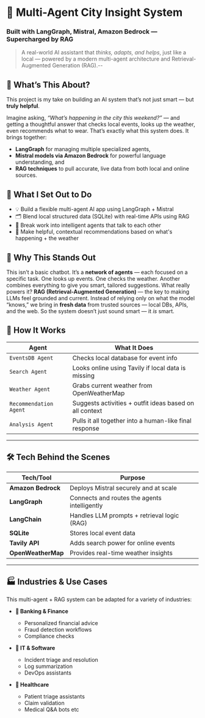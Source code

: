 # 🧠 Multi-Agent City Insight System  
### Built with LangGraph, Mistral, Amazon Bedrock — Supercharged by RAG

> A real-world AI assistant that *thinks, adapts, and helps*, just like a local — powered by a modern multi-agent architecture and Retrieval-Augmented Generation (RAG).--

## 🌟 What’s This About?
This project is my take on building an AI system that’s not just smart — but **truly helpful**.

Imagine asking, *“What’s happening in the city this weekend?”* — and getting a thoughtful answer that checks local events, looks up the weather, even recommends what to wear. That’s exactly what this system does.
It brings together:
- **LangGraph** for managing multiple specialized agents,
- **Mistral models via Amazon Bedrock** for powerful language understanding, and
- **RAG techniques** to pull accurate, live data from both local and online sources.

## 🎯 What I Set Out to Do
- 💡 Build a flexible multi-agent AI app using LangGraph + Mistral
- 🗂️ Blend local structured data (SQLite) with real-time APIs using RAG
- 🧠 Break work into intelligent agents that talk to each other
- 👗 Make helpful, contextual recommendations based on what's happening + the weather

## 🤖 Why This Stands Out
This isn’t a basic chatbot. It’s a **network of agents** — each focused on a specific task. One looks up events. One checks the weather. Another combines everything to give you smart, tailored suggestions.
What really powers it? **RAG (Retrieval-Augmented Generation)** — the key to making LLMs feel grounded and current. Instead of relying only on what the model “knows,” we bring in **fresh data** from trusted sources — local DBs, APIs, and the web.
So the system doesn’t just sound smart — it *is* smart.

## 🧩 How It Works

| Agent                  | What It Does                                                  |
|-----------------------|---------------------------------------------------------------|
| `EventsDB Agent`      | Checks local database for event info                          |
| `Search Agent`        | Looks online using Tavily if local data is missing            |
| `Weather Agent`       | Grabs current weather from OpenWeatherMap                     |
| `Recommendation Agent`| Suggests activities + outfit ideas based on all context       |
| `Analysis Agent`      | Pulls it all together into a human-like final response        |

---

## 🛠️ Tech Behind the Scenes

| Tech/Tool            | Purpose                                               |
|----------------------|-------------------------------------------------------|
| **Amazon Bedrock**   | Deploys Mistral securely and at scale                 |
| **LangGraph**        | Connects and routes the agents intelligently          |
| **LangChain**        | Handles LLM prompts + retrieval logic (RAG)           |
| **SQLite**           | Stores local event data                               |
| **Tavily API**       | Adds search power for online events                   |
| **OpenWeatherMap**   | Provides real-time weather insights                   |

---
## 🏭 Industries & Use Cases

This multi-agent + RAG system can be adapted for a variety of industries:

- **🏦 Banking & Finance**  
  - Personalized financial advice  
  - Fraud detection workflows  
  - Compliance checks  

- **💼 IT & Software**  
  - Incident triage and resolution  
  - Log summarization  
  - DevOps assistants  

- **💊 Healthcare**  
  - Patient triage assistants  
  - Claim validation  
  - Medical Q&A bots  etc


